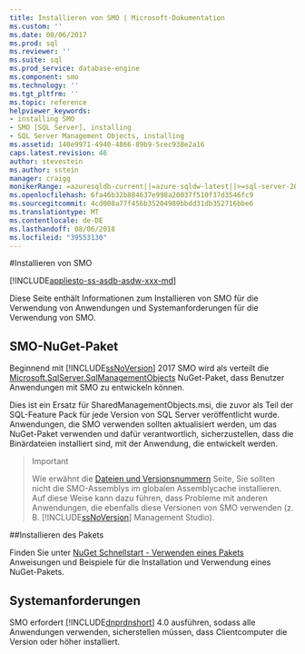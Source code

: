 ```yaml
---
title: Installieren von SMO | Microsoft-Dokumentation
ms.custom: ''
ms.date: 08/06/2017
ms.prod: sql
ms.reviewer: ''
ms.suite: sql
ms.prod_service: database-engine
ms.component: smo
ms.technology: ''
ms.tgt_pltfrm: ''
ms.topic: reference
helpviewer_keywords:
- installing SMO
- SMO [SQL Server], installing
- SQL Server Management Objects, installing
ms.assetid: 140e9971-4940-4866-89b9-5cec938e2a16
caps.latest.revision: 46
author: stevestein
ms.author: sstein
manager: craigg
monikerRange: =azuresqldb-current||=azure-sqldw-latest||>=sql-server-2016||=sqlallproducts-allversions||>=sql-server-linux-2017
ms.openlocfilehash: 6fa46b32b884637e998a20037f510f37d3546fc9
ms.sourcegitcommit: 4cd008a77f456b35204989bbdd31db352716bbe6
ms.translationtype: MT
ms.contentlocale: de-DE
ms.lasthandoff: 08/06/2018
ms.locfileid: "39553130"
---
```

#<a name="installing-smo"></a>Installieren von SMO

[!INCLUDE[appliesto-ss-asdb-asdw-xxx-md](../../includes/appliesto-ss-asdb-asdw-xxx-md.md)]

Diese Seite enthält Informationen zum Installieren von SMO für die Verwendung von Anwendungen und Systemanforderungen für die Verwendung von SMO.

## <a name="smo-nuget-package"></a>SMO-NuGet-Paket

Beginnend mit [!INCLUDE[ssNoVersion](../../includes/ssnoversion-md.md)] 2017 SMO wird als verteilt die [Microsoft.SqlServer.SqlManagementObjects](https://www.nuget.org/packages/Microsoft.SqlServer.SqlManagementObjects) NuGet-Paket, dass Benutzer Anwendungen mit SMO zu entwickeln können.

Dies ist ein Ersatz für SharedManagementObjects.msi, die zuvor als Teil der SQL-Feature Pack für jede Version von SQL Server veröffentlicht wurde. Anwendungen, die SMO verwenden sollten aktualisiert werden, um das NuGet-Paket verwenden und dafür verantwortlich, sicherzustellen, dass die Binärdateien installiert sind, mit der Anwendung, die entwickelt werden.

>>[!Important]
>>Wie erwähnt die [Dateien und Versionsnummern](files-and-version-numbers.md) Seite, Sie sollten nicht die SMO-Assemblys im globalen Assemblycache installieren. Auf diese Weise kann dazu führen, dass Probleme mit anderen Anwendungen, die ebenfalls diese Versionen von SMO verwenden (z. B. [!INCLUDE[ssNoVersion](../../includes/ssnoversion-md.md)] Management Studio).

##<a name="installing-the-package"></a>Installieren des Pakets

Finden Sie unter [NuGet Schnellstart - Verwenden eines Pakets](https://docs.microsoft.com/nuget/quickstart/use-a-package) Anweisungen und Beispiele für die Installation und Verwendung eines NuGet-Pakets. 
  
## <a name="system-requirements"></a>Systemanforderungen
  
 SMO erfordert [!INCLUDE[dnprdnshort](../../includes/dnprdnshort-md.md)] 4.0 ausführen, sodass alle Anwendungen verwenden, sicherstellen müssen, dass Clientcomputer die Version oder höher installiert.
  
